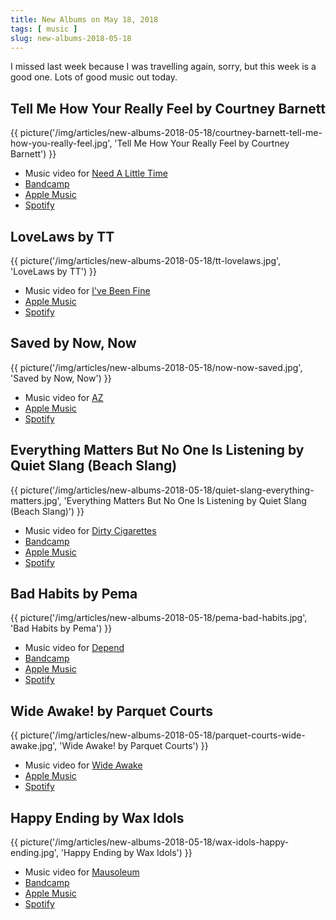 ```yaml
---
title: New Albums on May 18, 2018
tags: [ music ]
slug: new-albums-2018-05-18
---
```


I missed last week because I was travelling again, sorry, but this week is a good one. Lots of good music out today.

## Tell Me How Your Really Feel by Courtney Barnett

{{ picture('/img/articles/new-albums-2018-05-18/courtney-barnett-tell-me-how-you-really-feel.jpg', 'Tell Me How Your Really Feel by Courtney Barnett') }}

- Music video for [Need A Little Time](https://www.youtube.com/watch?v=TISIPNpRuoY)
- [Bandcamp](https://courtneybarnett.bandcamp.com/album/tell-me-how-you-really-feel)
- [Apple Music](https://itunes.apple.com/at/album/tell-me-how-you-really-feel/1336513196?l=en)
- [Spotify](https://open.spotify.com/album/3jEJprNMZP5MhTkzPRMOGe)

## LoveLaws by TT

{{ picture('/img/articles/new-albums-2018-05-18/tt-lovelaws.jpg', 'LoveLaws by TT') }}

- Music video for [I've Been Fine](https://www.youtube.com/watch?v=q1Bs5CXlpkE)
- [Apple Music](https://itunes.apple.com/at/album/lovelaws/1353124165?l=en)
- [Spotify](https://open.spotify.com/album/3wjgJajGlHY57J075PDGae)

## Saved by Now, Now

{{ picture('/img/articles/new-albums-2018-05-18/now-now-saved.jpg', 'Saved by Now, Now') }}

- Music video for [AZ](https://www.youtube.com/watch?v=ldg_HU4_3RU)
- [Apple Music](https://itunes.apple.com/at/album/saved/1365088448?l=en)
- [Spotify](https://open.spotify.com/album/5f276EbQ82axH4MD9m7UNK)

## Everything Matters But No One Is Listening by Quiet Slang (Beach Slang)

{{ picture('/img/articles/new-albums-2018-05-18/quiet-slang-everything-matters.jpg', 'Everything Matters But No One Is Listening by Quiet Slang (Beach Slang)') }}

- Music video for [Dirty Cigarettes](https://www.youtube.com/watch?v=YF7gvl6foB8)
- [Bandcamp](https://beachslang.bandcamp.com/album/everything-matters-but-no-one-is-listening-quiet-slang)
- [Apple Music](https://itunes.apple.com/at/album/everything-matters-but-no-one-is-listening/1342827090?l=en)
- [Spotify](https://open.spotify.com/album/3VdsZWEth5e0kzYzMRvNS7)

## Bad Habits by Pema

{{ picture('/img/articles/new-albums-2018-05-18/pema-bad-habits.jpg', 'Bad Habits by Pema') }}

- Music video for [Depend](https://www.youtube.com/watch?v=b4Cw2ARZnR0)
- [Bandcamp](https://whoispema.bandcamp.com/album/bad-habits)
- [Apple Music](https://itunes.apple.com/at/album/bad-habits/1351998056?l=en)
- [Spotify](https://open.spotify.com/album/7CDbqmBgq2aWHrJtetwdtI)

## Wide Awake! by Parquet Courts

{{ picture('/img/articles/new-albums-2018-05-18/parquet-courts-wide-awake.jpg', 'Wide Awake! by Parquet Courts') }}

- Music video for [Wide Awake](https://www.youtube.com/watch?v=eZXS8Jpkiac)
- [Apple Music](https://itunes.apple.com/at/album/wide-awake/1342585603?l=en)
- [Spotify](https://open.spotify.com/album/5uTI2HcpAywDP8Vo1DpJta)

## Happy Ending by Wax Idols

{{ picture('/img/articles/new-albums-2018-05-18/wax-idols-happy-ending.jpg', 'Happy Ending by Wax Idols') }}

- Music video for [Mausoleum](https://www.youtube.com/watch?v=Ps0QOAiXY3M)
- [Bandcamp](https://waxidols.bandcamp.com/album/happy-ending)
- [Apple Music](https://itunes.apple.com/at/album/happy-ending/1357550546?l=en)
- [Spotify](https://open.spotify.com/album/46zJq4vNTm2676b86ynOPQ)

